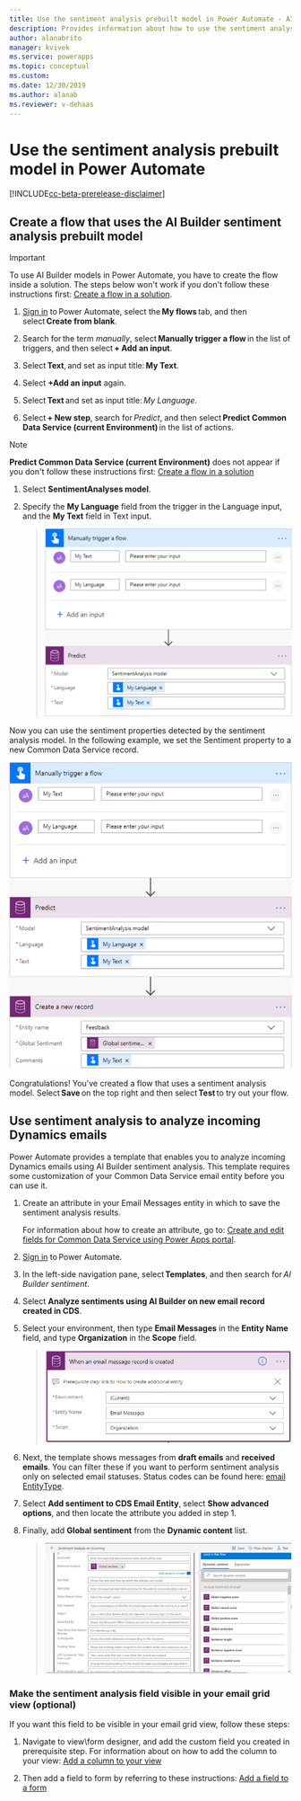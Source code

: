 ```yaml
---
title: Use the sentiment analysis prebuilt model in Power Automate - AI Builder | Microsoft Docs
description: Provides information about how to use the sentiment analysis prebuilt model in your Flows
author: alanabrito
manager: kvivek
ms.service: powerapps
ms.topic: conceptual
ms.custom: 
ms.date: 12/30/2019
ms.author: alanab
ms.reviewer: v-dehaas
---
```



# Use the sentiment analysis prebuilt model in Power Automate

[!INCLUDE[cc-beta-prerelease-disclaimer](./includes/cc-beta-prerelease-disclaimer.md)]

## Create a flow that uses the AI Builder sentiment analysis prebuilt model

> [!IMPORTANT]
 > To use AI Builder models in Power Automate, you have to create the flow inside a solution. The steps below won't work if you don't follow these instructions first: [Create a flow in a solution](/flow/create-flow-solution).

1. [Sign in](https://flow.microsoft.com/signin) to Power Automate, select the **My flows** tab, and then select **Create from blank**.

1. Search for the term *manually*, select **Manually trigger a flow** in the list of triggers, and then select **+ Add an input**.

1. Select **Text**, and set as input title: **My Text**.

1. Select **+Add an input** again.

1. Select **Text** and set as input title: *My Language*.

1. Select **+ New step**, search for *Predict*, and then select **Predict Common Data Service (current Environment)** in the list of actions.
 >[!NOTE]
 > **Predict Common Data Service (current Environment)** does not appear if you don't follow these instructions first: [Create a flow in a solution](/flow/create-flow-solution)

1. Select **SentimentAnalyses model**.

1. Specify  the **My Language** field from the trigger in the Language input, and the **My Text** field in Text input.
   > ![Manually trigger flow screen](media/flow-sentiment-analysis.png "Manually trigger flow screen")
   
Now you can use the sentiment properties detected by the sentiment analysis model. In the following example, we set the Sentiment property to a new Common Data Service record.

![Update record](media/flow-update-sentiment.png "Update record")

Congratulations! You've created a flow that uses a sentiment analysis model. Select **Save** on the top right and then select **Test** to try out your flow.

## Use sentiment analysis to analyze incoming Dynamics emails

Power Automate provides a template that enables you to analyze incoming Dynamics emails using AI Builder sentiment analysis. This template requires some customization of your Common Data Service email entity before you can use it.

1. Create an attribute in your Email Messages entity in which to save the sentiment analysis results.

   For information about how to create an attribute, go to: [Create and edit fields for Common Data Service using Power Apps portal](https://microsoft.sharepoint.com/powerapps/maker/common-data-service/create-edit-field-portal).

1. [Sign in](https://flow.microsoft.com/signin) to Power Automate.
1. In the left-side navigation pane, select **Templates**, and then search for *AI Builder sentiment*.
1. Select **Analyze sentiments using AI Builder on new email record created in CDS**.
1. Select your environment, then type **Email Messages** in the **Entity Name** field, and type **Organization** in the **Scope** field.

   > ![Template settings screen](media/sentiment-analysis-template.png "Template settings screen")

1. Next, the template shows messages from **draft emails** and **received emails**. You can filter these if you want to perform sentiment analysis only on selected email statuses. Status codes can be found here: [email EntityType](/dynamics365/customer-engagement/web-api/email?view=dynamics-ce-odata-9).
1. Select **Add sentiment to CDS Email Entity**, select **Show advanced options**, and then locate the attribute you added in step 1.  
1. Finally, add **Global sentiment** from the **Dynamic content** list.

   > ![Template settings screen](media/sentiment-analysis-template2.png "Template settings screen")

### Make the sentiment analysis field visible in your email grid view (optional)

If you want this field to be visible in your email grid view, follow these steps:

1. Navigate to view\form designer, and add the custom field you created in prerequisite step. For information about on how to add the column to your view: [Add a column to your view](/dynamics365/customerengagement/on-premises/customize/create-edit-views-app-designer#add-a-column-to-your-view)

1. Then add a field to form by referring to these instructions: [Add a field to a form](/dynamics365/customerengagement/on-premises/customize/add-field-form)
